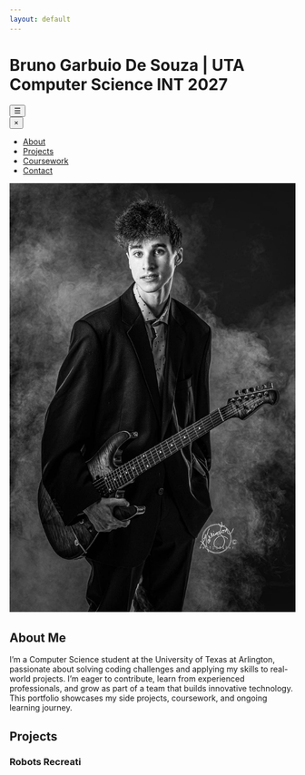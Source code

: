 ```yaml
---
layout: default
---
```


<link rel="stylesheet" href="style.css">
<script src="script.js" defer></script>

<h1>Bruno Garbuio De Souza | UTA Computer Science INT 2027</h1>

<!-- Hamburger Menu Button -->
<button class="menu-btn" onclick="openNav()">
    &#9776; <!-- Hamburger icon (☰) -->
</button>

<!-- Sidebar -->
<div id="mySidebar" class="sidebar">
    <button class="closebtn" onclick="closeNav()">&times;</button>
    <ul class="tabs">
        <li><a href="#" class="tab-link active" data-tab="about">About</a></li>
        <li><a href="#" class="tab-link" data-tab="projects">Projects</a></li>
        <li><a href="#" class="tab-link" data-tab="coursework">Coursework</a></li>
        <li><a href="#" class="tab-link" data-tab="contact">Contact</a></li>
    </ul>
</div>

<!-- About Section -->
<div id="about" class="tab-content active">
  <img src="IMG_0615.jpg" alt="Portrait of Bruno Garbuio De Souza" class="profile-img">
  <h2>About Me</h2>
  <p>
    I’m a Computer Science student at the University of Texas at Arlington, passionate about solving coding challenges and applying my skills to real-world projects. 
    I’m eager to contribute, learn from experienced professionals, and grow as part of a team that builds innovative technology. 
    This portfolio showcases my side projects, coursework, and ongoing learning journey.
  </p>
</div>

<!-- Projects Section -->
<div id="projects" class="tab-content">
  <h2>Projects</h2>
  <div class="projects-container">
    <div class="project">
      <h3>Robots Recreati
